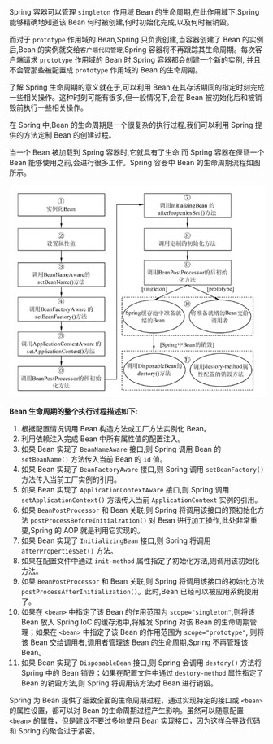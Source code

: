 Spring 容器可以管理 `singleton` 作用域 Bean 的生命周期,在此作用域下,Spring 能够精确地知道该 Bean 何时被创建,何时初始化完成,以及何时被销毁。

而对于 `prototype` 作用域的 Bean,Spring 只负责创建,当容器创建了 Bean 的实例后,Bean 的实例就交给`客户端代码管理`,Spring 容器将不再跟踪其生命周期。每次客户端请求 `prototype` 作用域的 Bean 时,Spring 容器都会创建一个新的实例,
并且不会管那些被配置成 `prototype` 作用域的 Bean 的生命周期。

了解 Spring 生命周期的意义就在于,可以利用 Bean 在其存活期间的指定时刻完成一些相关操作。这种时刻可能有很多,但一般情况下,会在 Bean 被初始化后和被销毁前执行一些相关操作。

在 Spring 中,Bean 的生命周期是一个很复杂的执行过程,我们可以利用 Spring 提供的方法定制 Bean 的创建过程。

当一个 Bean 被加载到 Spring 容器时,它就具有了生命,而 Spring 容器在保证一个 Bean 能够使用之前,会进行很多工作。Spring 容器中 Bean 的生命周期流程如图所示。

![img.png](img.png)


**Bean 生命周期的整个执行过程描述如下:**

1. 根据配置情况调用 Bean 构造方法或工厂方法实例化 Bean。
2. 利用依赖注入完成 Bean 中所有属性值的配置注入。
3. 如果 Bean 实现了 `BeanNameAware` 接口,则 Spring 调用 Bean 的 `setBeanName()` 方法传入当前 Bean 的 `id` 值。
4. 如果 Bean 实现了 `BeanFactoryAware` 接口,则 Spring 调用 `setBeanFactory()` 方法传入当前工厂实例的引用。
5. 如果 Bean 实现了 `ApplicationContextAware` 接口,则 Spring 调用 `setApplicationContext()` 方法传入当前 `ApplicationContext` 实例的引用。
6. 如果 `BeanPostProcessor` 和 Bean 关联,则 Spring 将调用该接口的预初始化方法 `postProcessBeforeInitialzation()` 对 Bean 进行加工操作,此处非常重要,Spring 的 AOP 就是利用它实现的。
7. 如果 Bean 实现了 `InitializingBean` 接口,则 Spring 将调用 `afterPropertiesSet()` 方法。
8. 如果在配置文件中通过 `init-method` 属性指定了初始化方法,则调用该初始化方法。
9. 如果 `BeanPostProcessor` 和 Bean 关联,则 Spring 将调用该接口的初始化方法 `postProcessAfterInitialization()`。此时,Bean 已经可以被应用系统使用了。
10. 如果在 `<bean>` 中指定了该 Bean 的作用范围为 `scope="singleton"`,则将该 Bean 放入 Spring IoC 的缓存池中,将触发 Spring 对该 Bean 的生命周期管理；如果在 `<bean>` 中指定了该 Bean 的作用范围为 `scope="prototype"`, 则将该 Bean 交给调用者,调用者管理该 Bean 的生命周期,Spring 不再管理该 Bean。
11. 如果 Bean 实现了 `DisposableBean` 接口,则 Spring 会调用 `destory()` 方法将 Spring 中的 Bean 销毁；如果在配置文件中通过 `destory-method` 属性指定了 Bean 的销毁方法,则 Spring 将调用该方法对 Bean 进行销毁。

Spring 为 Bean 提供了细致全面的生命周期过程，通过实现特定的接口或 `<bean>` 的属性设置，都可以对 Bean 的生命周期过程产生影响。虽然可以随意配置 `<bean>` 的属性，但是建议不要过多地使用 Bean 实现接口，因为这样会导致代码和 Spring 的聚合过于紧密。